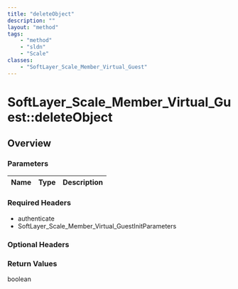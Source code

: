 ```yaml
---
title: "deleteObject"
description: ""
layout: "method"
tags:
    - "method"
    - "sldn"
    - "Scale"
classes:
    - "SoftLayer_Scale_Member_Virtual_Guest"
---
```

# SoftLayer_Scale_Member_Virtual_Guest::deleteObject
## Overview 


### Parameters 
|Name | Type | Description |
| --- | --- | --- |


### Required Headers
* authenticate
* SoftLayer_Scale_Member_Virtual_GuestInitParameters

### Optional Headers

### Return Values
boolean
